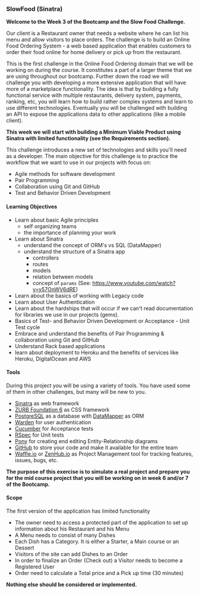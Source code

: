 ### SlowFood (Sinatra)

**Welcome to the Week 3 of the Bootcamp and the Slow Food Challenge.** 

Our client is a Restaurant owner that needs a website where he can list his menu and allow visitors to place orders. The challenge is to build an Online Food Ordering System - a web based application that enables customers to order their food online for home delivery or pick up from the restaurant. 

This is the first challenge in the Online Food Ordering domain that we will be working on during the course. It constitutes a part of a larger theme that we are using throughout our bootcamp. Further down the road we will challenge you with developing a more extensive application that will have more of a marketplace functionality. The idea is that by building a fully functional service with multiple restaurants, delivery system, payments, ranking, etc, you will learn how to build rather complex systems and learn to use different technologies. Eventually you will be challenged with building an API to expose the applications data to other applications (like a mobile client).

**This week we will start with building a Minimum Viable Product using Sinatra with limited functionality (see the Requirements section).**

This challenge introduces a new set of technologies and skills you'll need as a developer. The main objective for this challenge is to practice the workflow that we want to use in our projects with focus on:

* Agile methods for software development
* Pair Programming
* Collaboration using Git and GitHub
* Test and Behavior Driven Development



#### Learning Objectives
* Learn about basic Agile principles
  - self organizing teams
  - the importance of planning your work
* Learn about Sinatra
  - understand the concept of ORM's vs SQL (DataMapper)
  - understand the structure of a Sinatra app
    - controllers
    - routes
    - models
    - relation between models
    - concept of `params` (See: https://www.youtube.com/watch?v=y57OnWV6dRE)
* Learn about the basics of working with Legacy code
* Learn about User Authentication
* Learn about the hardships that will occur if we can't read documentation for libraries we use in our projects (gems).
* Basics of Test- and Behavior Driven Development or Acceptance - Unit Test cycle
* Embrace and understand the benefits of Pair Programming & collaboration using Git and GitHub
* Understand Rack based applications
* learn about deployment to Heroku and the benefits of services like Heroku, DigitalOcean and AWS


#### Tools
During this project you will be using a variety of tools. You have used some of them in other challenges, but many will be new to you. 
* [Sinatra](http://www.sinatrarb.com/) as web framework
* [ZURB Foundation 6](http://foundation.zurb.com/sites/docs/) as CSS framework
* [PostgreSQL](http://www.postgresql.org/) as a database with [DataMapper](http://datamapper.org) as ORM
* [Warden](https://github.com/hassox/warden) for user authentication
* [Cucumber](https://cucumber.io/) for Acceptance tests
* [RSpec](http://rspec.info/) for Unit tests
* [Pony](https://editor.ponyorm.com/) for creating end editing Entity-Relationship diagrams
* [GitHub](https://github.com/) to store your code and make it available for the entire team
* [Waffle.io](https://waffle.io/) or [ZenHub.io](https://www.zenhub.io/) as Project Management tool for tracking features, issues, bugs, etc.

**The purpose of this exercise is to simulate a real project and prepare you for the mid course project that you will be working on in week 6 and/or 7 of the Bootcamp.**  

#### Scope

The first version of the application has limited functionality

* The owner need to access a protected part of the application to set up information about his Restaurant and his Menu
* A Menu needs to consist of many Dishes
* Each Dish has a Category. It is either a Starter, a Main course or an Dessert
* Visitors of the site can add Dishes to an Order
* In order to finalize an Order (Check out) a Visitor needs to become a Registered User
* Order need to calculate a Total price and a Pick up time (30 minutes)

**Nothing else should be considered or implemented.**




 






